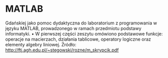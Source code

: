 # MATLAB
Gdańskiej jako pomoc dydaktyczna do laboratorium z programowania w języku MATLAB, prowadzonego w ramach przedmiotu podstawy informatyki. • W pierwszej części zeszytu omówiono podstawowe funkcje: operacje na macierzach, działania tablicowe, operatory logiczne oraz elementy algebry liniowej.
Źródło: http://ftj.agh.edu.pl/~stegowski/rozne/m_skrypcik.pdf